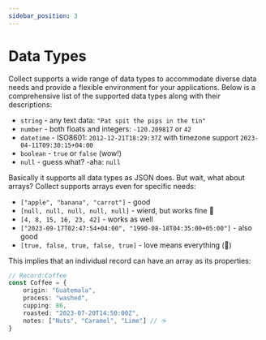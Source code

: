 ```yaml
---
sidebar_position: 3
---
```

# Data Types

Collect supports a wide range of data types to accommodate diverse data needs and provide a flexible environment for your applications. Below is a comprehensive list of the supported data types along with their descriptions:

- `string` - any text data: `"Pat spit the pips in the tin"`
- `number` - both floats and integers: `-120.209817` or `42`
- `datetime` - ISO8601: `2012-12-21T18:29:37Z` with timezone support `2023-04-11T09:30:15+04:00`
- `boolean` - `true` or `false` (wow!)
- `null` - guess what? -aha: `null`

Basically it supports all data types as JSON does. But wait, what about arrays?
Collect supports arrays even for specific needs:

- `["apple", "banana", "carrot"]` - good
- `[null, null, null, null, null]` - wierd, but works fine 🤔
- `[4, 8, 15, 16, 23, 42]` - works as well
- `["2023-09-17T02:47:54+04:00", "1990-08-18T04:35:00+05:00"]` - also good
- `[true, false, true, false, true]` - love means everything (🌼)

This implies that an individual record can have an array as its properties:

```typescript
// Record:Coffee
const Coffee = {
    origin: "Guatemala", 
    process: "washed", 
    cupping: 86, 
    roasted: "2023-07-20T14:50:00Z",
    notes: ["Nuts", "Caramel", "Lime"] // ☕
}
```